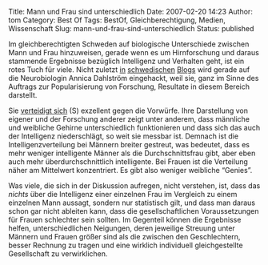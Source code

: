 Title: Mann und Frau sind unterschiedlich
Date: 2007-02-20 14:23
Author: tom
Category: Best Of
Tags: BestOf, Gleichberechtigung, Medien, Wissenschaft
Slug: mann-und-frau-sind-unterschiedlich
Status: published

Im gleichberechtigten Schweden auf biologische Unterschiede zwischen
Mann und Frau hinzuweisen, gerade wenn es um Hirnforschung und daraus
stammende Ergebnisse bezüglich Intelligenz und Verhalten geht, ist ein
rotes Tuch für viele. Nicht zuletzt
[in](http://www.jinge.se/index.php/allmnt/annika-dahlstrom-retar-kvinnorna.htm)
[schwedischen](http://gudmundson.blogspot.com/2007/02/mn-r-djur-kvinnor-ocks.html)
[Blogs](http://www.kulturbloggen.com/2007/02/funktionell_mag.html) wird
gerade auf die Neurobiologin Annica Dahlström eingehackt, weil sie, ganz
im Sinne des Auftrags zur Popularisierung von Forschung, Resultate in
diesem Bereich darstellt.

Sie [verteidigt
sich](http://www.dn.se/DNet/jsp/polopoly.jsp?d=572&a=619722) (S)
exzellent gegen die Vorwürfe. Ihre Darstellung von eigener und der
Forschung anderer zeigt unter anderem, dass männliche und weibliche
Gehirne unterschiedlich funktionieren und dass sich das auch der
Intelligenz niederschlägt, so weit sie messbar ist. Demnach ist die
Intelligenzverteilung bei Männern breiter gestreut, was bedeutet, dass
es mehr weniger intelligente Männer als die Durchschnittsfrau gibt, aber
eben auch mehr überdurchschnittlich intelligente. Bei Frauen ist die
Verteilung näher am Mittelwert konzentriert. Es gibt also weniger
weibliche “Genies”.

Was viele, die sich in der Diskussion aufregen, nicht verstehen, ist,
dass das *nichts* über die Intelligenz einer einzelnen Frau im Vergleich
zu einem einzelnen Mann aussagt, sondern nur statistisch gilt, und dass
man daraus schon gar nicht ableiten kann, dass die gesellschaftlichen
Voraussetzungen für Frauen schlechter sein sollten. Im Gegenteil können
die Ergebnisse helfen, unterschiedlichen Neigungen, deren jeweilige
Streuung unter Männern und Frauen größer sind als die zwischen den
Geschlechtern, besser Rechnung zu tragen und eine wirklich individuell
gleichgestellte Gesellschaft zu verwirklichen.

